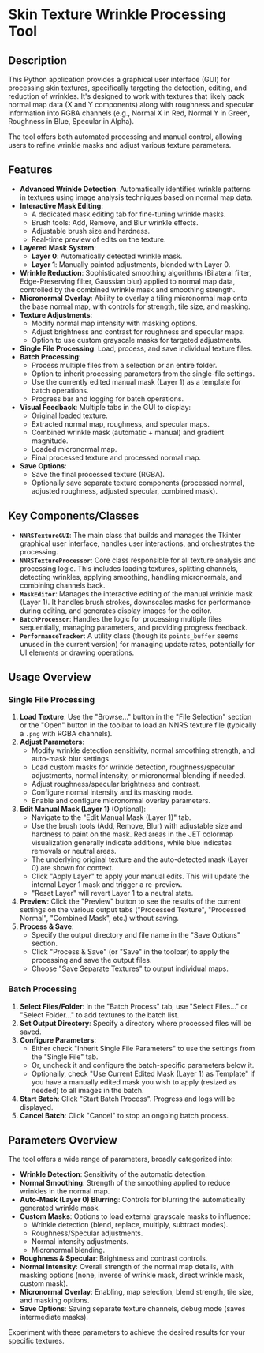 # Skin Texture Wrinkle Processing Tool

## Description

This Python application provides a graphical user interface (GUI) for processing skin textures, specifically targeting the detection, editing, and reduction of wrinkles. It's designed to work with textures that likely pack normal map data (X and Y components) along with roughness and specular information into RGBA channels (e.g., Normal X in Red, Normal Y in Green, Roughness in Blue, Specular in Alpha).

The tool offers both automated processing and manual control, allowing users to refine wrinkle masks and adjust various texture parameters.

## Features

* **Advanced Wrinkle Detection**: Automatically identifies wrinkle patterns in textures using image analysis techniques based on normal map data.
* **Interactive Mask Editing**:
  * A dedicated mask editing tab for fine-tuning wrinkle masks.
  * Brush tools: Add, Remove, and Blur wrinkle effects.
  * Adjustable brush size and hardness.
  * Real-time preview of edits on the texture.
* **Layered Mask System**:
  * **Layer 0**: Automatically detected wrinkle mask.
  * **Layer 1**: Manually painted adjustments, blended with Layer 0.
* **Wrinkle Reduction**: Sophisticated smoothing algorithms (Bilateral filter, Edge-Preserving filter, Gaussian blur) applied to normal map data, controlled by the combined wrinkle mask and smoothing strength.
* **Micronormal Overlay**: Ability to overlay a tiling micronormal map onto the base normal map, with controls for strength, tile size, and masking.
* **Texture Adjustments**:
  * Modify normal map intensity with masking options.
  * Adjust brightness and contrast for roughness and specular maps.
  * Option to use custom grayscale masks for targeted adjustments.
* **Single File Processing**: Load, process, and save individual texture files.
* **Batch Processing**:
  * Process multiple files from a selection or an entire folder.
  * Option to inherit processing parameters from the single-file settings.
  * Use the currently edited manual mask (Layer 1) as a template for batch operations.
  * Progress bar and logging for batch operations.
* **Visual Feedback**: Multiple tabs in the GUI to display:
  * Original loaded texture.
  * Extracted normal map, roughness, and specular maps.
  * Combined wrinkle mask (automatic + manual) and gradient magnitude.
  * Loaded micronormal map.
  * Final processed texture and processed normal map.
* **Save Options**:
  * Save the final processed texture (RGBA).
  * Optionally save separate texture components (processed normal, adjusted roughness, adjusted specular, combined mask).

## Key Components/Classes

* **`NNRSTextureGUI`**: The main class that builds and manages the Tkinter graphical user interface, handles user interactions, and orchestrates the processing.
* **`NNRSTextureProcessor`**: Core class responsible for all texture analysis and processing logic. This includes loading textures, splitting channels, detecting wrinkles, applying smoothing, handling micronormals, and combining channels back.
* **`MaskEditor`**: Manages the interactive editing of the manual wrinkle mask (Layer 1). It handles brush strokes, downscales masks for performance during editing, and generates display images for the editor.
* **`BatchProcessor`**: Handles the logic for processing multiple files sequentially, managing parameters, and providing progress feedback.
* **`PerformanceTracker`**: A utility class (though its `points_buffer` seems unused in the current version) for managing update rates, potentially for UI elements or drawing operations.

## Usage Overview

### Single File Processing

1. **Load Texture**: Use the "Browse..." button in the "File Selection" section or the "Open" button in the toolbar to load an NNRS texture file (typically a `.png` with RGBA channels).
2. **Adjust Parameters**:
    * Modify wrinkle detection sensitivity, normal smoothing strength, and auto-mask blur settings.
    * Load custom masks for wrinkle detection, roughness/specular adjustments, normal intensity, or micronormal blending if needed.
    * Adjust roughness/specular brightness and contrast.
    * Configure normal intensity and its masking mode.
    * Enable and configure micronormal overlay parameters.
3. **Edit Manual Mask (Layer 1)** (Optional):
    * Navigate to the "Edit Manual Mask (Layer 1)" tab.
    * Use the brush tools (Add, Remove, Blur) with adjustable size and hardness to paint on the mask. Red areas in the JET colormap visualization generally indicate additions, while blue indicates removals or neutral areas.
    * The underlying original texture and the auto-detected mask (Layer 0) are shown for context.
    * Click "Apply Layer" to apply your manual edits. This will update the internal Layer 1 mask and trigger a re-preview.
    * "Reset Layer" will revert Layer 1 to a neutral state.
4. **Preview**: Click the "Preview" button to see the results of the current settings on the various output tabs ("Processed Texture", "Processed Normal", "Combined Mask", etc.) without saving.
5. **Process & Save**:
    * Specify the output directory and file name in the "Save Options" section.
    * Click "Process & Save" (or "Save" in the toolbar) to apply the processing and save the output files.
    * Choose "Save Separate Textures" to output individual maps.

### Batch Processing

1. **Select Files/Folder**: In the "Batch Process" tab, use "Select Files..." or "Select Folder..." to add textures to the batch list.
2. **Set Output Directory**: Specify a directory where processed files will be saved.
3. **Configure Parameters**:
    * Either check "Inherit Single File Parameters" to use the settings from the "Single File" tab.
    * Or, uncheck it and configure the batch-specific parameters below it.
    * Optionally, check "Use Current Edited Mask (Layer 1) as Template" if you have a manually edited mask you wish to apply (resized as needed) to all images in the batch.
4. **Start Batch**: Click "Start Batch Process". Progress and logs will be displayed.
5. **Cancel Batch**: Click "Cancel" to stop an ongoing batch process.

## Parameters Overview

The tool offers a wide range of parameters, broadly categorized into:

* **Wrinkle Detection**: Sensitivity of the automatic detection.
* **Normal Smoothing**: Strength of the smoothing applied to reduce wrinkles in the normal map.
* **Auto-Mask (Layer 0) Blurring**: Controls for blurring the automatically generated wrinkle mask.
* **Custom Masks**: Options to load external grayscale masks to influence:
  * Wrinkle detection (blend, replace, multiply, subtract modes).
  * Roughness/Specular adjustments.
  * Normal intensity adjustments.
  * Micronormal blending.
* **Roughness & Specular**: Brightness and contrast controls.
* **Normal Intensity**: Overall strength of the normal map details, with masking options (none, inverse of wrinkle mask, direct wrinkle mask, custom mask).
* **Micronormal Overlay**: Enabling, map selection, blend strength, tile size, and masking options.
* **Save Options**: Saving separate texture channels, debug mode (saves intermediate masks).

Experiment with these parameters to achieve the desired results for your specific textures.

```

```

